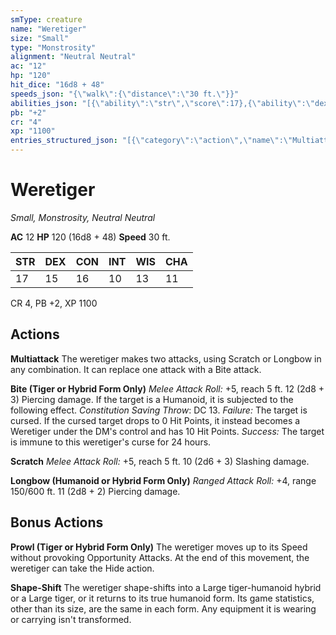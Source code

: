 ```yaml
---
smType: creature
name: "Weretiger"
size: "Small"
type: "Monstrosity"
alignment: "Neutral Neutral"
ac: "12"
hp: "120"
hit_dice: "16d8 + 48"
speeds_json: "{\"walk\":{\"distance\":\"30 ft.\"}}"
abilities_json: "[{\"ability\":\"str\",\"score\":17},{\"ability\":\"dex\",\"score\":15},{\"ability\":\"con\",\"score\":16},{\"ability\":\"int\",\"score\":10},{\"ability\":\"wis\",\"score\":13},{\"ability\":\"cha\",\"score\":11}]"
pb: "+2"
cr: "4"
xp: "1100"
entries_structured_json: "[{\"category\":\"action\",\"name\":\"Multiattack\",\"text\":\"The weretiger makes two attacks, using Scratch or Longbow in any combination. It can replace one attack with a Bite attack.\"},{\"category\":\"action\",\"name\":\"Bite (Tiger or Hybrid Form Only)\",\"text\":\"*Melee Attack Roll:* +5, reach 5 ft. 12 (2d8 + 3) Piercing damage. If the target is a Humanoid, it is subjected to the following effect. *Constitution Saving Throw*: DC 13. *Failure:*  The target is cursed. If the cursed target drops to 0 Hit Points, it instead becomes a Weretiger under the DM's control and has 10 Hit Points. *Success:*  The target is immune to this weretiger's curse for 24 hours.\"},{\"category\":\"action\",\"name\":\"Scratch\",\"text\":\"*Melee Attack Roll:* +5, reach 5 ft. 10 (2d6 + 3) Slashing damage.\"},{\"category\":\"action\",\"name\":\"Longbow (Humanoid or Hybrid Form Only)\",\"text\":\"*Ranged Attack Roll:* +4, range 150/600 ft. 11 (2d8 + 2) Piercing damage.\"},{\"category\":\"bonus\",\"name\":\"Prowl (Tiger or Hybrid Form Only)\",\"text\":\"The weretiger moves up to its Speed without provoking Opportunity Attacks. At the end of this movement, the weretiger can take the Hide action.\"},{\"category\":\"bonus\",\"name\":\"Shape-Shift\",\"text\":\"The weretiger shape-shifts into a Large tiger-humanoid hybrid or a Large tiger, or it returns to its true humanoid form. Its game statistics, other than its size, are the same in each form. Any equipment it is wearing or carrying isn't transformed.\"}]"
---
```


# Weretiger
*Small, Monstrosity, Neutral Neutral*

**AC** 12
**HP** 120 (16d8 + 48)
**Speed** 30 ft.

| STR | DEX | CON | INT | WIS | CHA |
| --- | --- | --- | --- | --- | --- |
| 17 | 15 | 16 | 10 | 13 | 11 |

CR 4, PB +2, XP 1100

## Actions

**Multiattack**
The weretiger makes two attacks, using Scratch or Longbow in any combination. It can replace one attack with a Bite attack.

**Bite (Tiger or Hybrid Form Only)**
*Melee Attack Roll:* +5, reach 5 ft. 12 (2d8 + 3) Piercing damage. If the target is a Humanoid, it is subjected to the following effect. *Constitution Saving Throw*: DC 13. *Failure:*  The target is cursed. If the cursed target drops to 0 Hit Points, it instead becomes a Weretiger under the DM's control and has 10 Hit Points. *Success:*  The target is immune to this weretiger's curse for 24 hours.

**Scratch**
*Melee Attack Roll:* +5, reach 5 ft. 10 (2d6 + 3) Slashing damage.

**Longbow (Humanoid or Hybrid Form Only)**
*Ranged Attack Roll:* +4, range 150/600 ft. 11 (2d8 + 2) Piercing damage.

## Bonus Actions

**Prowl (Tiger or Hybrid Form Only)**
The weretiger moves up to its Speed without provoking Opportunity Attacks. At the end of this movement, the weretiger can take the Hide action.

**Shape-Shift**
The weretiger shape-shifts into a Large tiger-humanoid hybrid or a Large tiger, or it returns to its true humanoid form. Its game statistics, other than its size, are the same in each form. Any equipment it is wearing or carrying isn't transformed.
